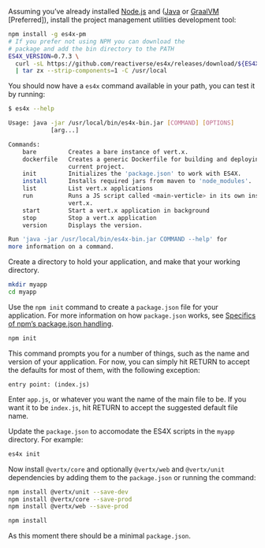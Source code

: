 Assuming you’ve already installed [Node.js](https://nodejs.org/) and ([Java](https://adoptopenjdk.net/) or
[GraalVM](http://www.graalvm.org/) \[Preferred\]), install the project management utilities development tool:

```bash
npm install -g es4x-pm
# If you prefer not using NPM you can download the
# package and add the bin directory to the PATH
ES4X_VERSION=0.7.3 \
  curl -sL https://github.com/reactiverse/es4x/releases/download/${ES4X_VERSION}/es4x-pm-${ES4X_VERSION}-bin.tar.gz \
  | tar zx --strip-components=1 -C /usr/local
```

You should now have a `es4x` command available in your path, you can test it by running:

```bash
$ es4x --help

Usage: java -jar /usr/local/bin/es4x-bin.jar [COMMAND] [OPTIONS]
            [arg...]

Commands:
    bare         Creates a bare instance of vert.x.
    dockerfile   Creates a generic Dockerfile for building and deploying the
                 current project.
    init         Initializes the 'package.json' to work with ES4X.
    install      Installs required jars from maven to 'node_modules'.
    list         List vert.x applications
    run          Runs a JS script called <main-verticle> in its own instance of
                 vert.x.
    start        Start a vert.x application in background
    stop         Stop a vert.x application
    version      Displays the version.

Run 'java -jar /usr/local/bin/es4x-bin.jar COMMAND --help' for
more information on a command.
```

Create a directory to hold your application, and make that your working directory.

```bash
mkdir myapp
cd myapp
```

Use the `npm init` command to create a `package.json` file for your application. For more information on how
`package.json` works, see [Specifics of npm’s package.json handling](https://docs.npmjs.com/files/package.json).

```bash
npm init
```

This command prompts you for a number of things, such as the name and version of your application. For now, you can
simply hit RETURN to accept the defaults for most of them, with the following exception:

```
entry point: (index.js)
```

Enter `app.js`, or whatever you want the name of the main file to be. If you want it to be `index.js`, hit RETURN to
accept the suggested default file name.

Update the `package.json` to accomodate the ES4X scripts in the `myapp` directory. For example:

```bash
es4x init
```

Now install `@vertx/core` and optionally `@vertx/web` and `@vertx/unit` dependencies by adding them to the
`package.json` or running the command:

```bash
npm install @vertx/unit --save-dev
npm install @vertx/core --save-prod
npm install @vertx/web --save-prod

npm install
```

As this moment there should be a minimal `package.json`.
